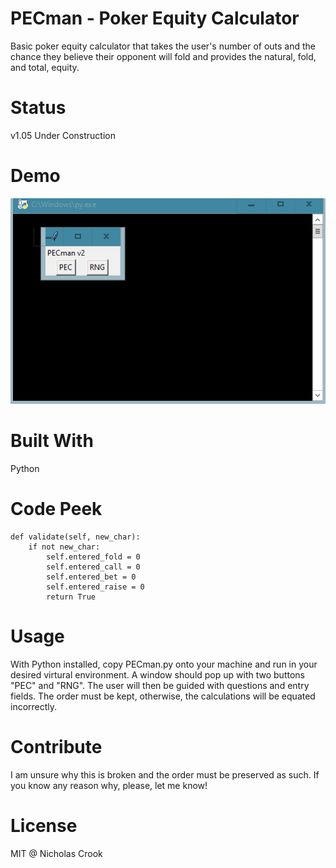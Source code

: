 # PECman - Poker Equity Calculator

Basic poker equity calculator that takes the user's number of outs and the chance they believe their opponent will fold and provides the natural, fold, and total, equity.


# Status
v1.05
Under Construction

# Demo
![](pecpy.gif)

# Built With
Python

# Code Peek
```
def validate(self, new_char):
    if not new_char:
        self.entered_fold = 0
        self.entered_call = 0
        self.entered_bet = 0
        self.entered_raise = 0
        return True
```

# Usage
With Python installed, copy PECman.py onto your machine and run in your desired virtural environment. A window should pop up with two buttons "PEC" and "RNG". The user will then be guided with questions and entry fields. The order must be kept, otherwise, the calculations will be equated incorrectly. 

# Contribute
I am unsure why this is broken and the order must be preserved as such. If you know any reason why, please, let me know!

# License
MIT @ Nicholas Crook
